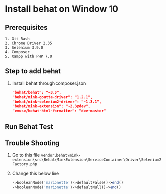 # Install behat on Window 10

## Prerequisites

    1. Git Bash
	2. Chrome Driver 2.35
	3. Selenium 3.9.0
	4. Composer
	5. Xampp with PHP 7.0

## Step to add behat

1. Install behat through composer.json

    ```json
    "behat/behat": "~3.0",
    "behat/mink-goutte-driver": "1.2.1",
    "behat/mink-selenium2-driver": "~1.3.1",
    "behat/mink-extension": "~2.3@dev",
    "emuse/behat-html-formatter": "dev-master"
    ```
		    
## Run Behat Test

## Trouble Shooting

1. Go to this file `vendor\behat\mink-extension\src\Behat\MinkExtension\ServiceContainer\Driver\Selenium2Factory.php`
2. Change this below line

    ```php
   ->booleanNode('marionette')->defaultFalse()->end()
   ->booleanNode('marionette')->defaultNull()->end()
    ```


